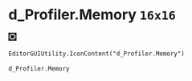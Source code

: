 # d_Profiler.Memory `16x16`
<img src="/img/d_Profiler.Memory.png" width=16 height=16>

``` CSharp
EditorGUIUtility.IconContent("d_Profiler.Memory")
```
```
d_Profiler.Memory
```
